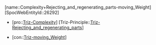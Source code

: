 ﻿---
type: TrizContradiction
aliases:
- Complexity+Rejecting_and_regenerating_parts-moving_Weight
license: CC BY-SA 4.0
copyright: https://github.com/SpocWeb
IsDeleted: false
IsReadOnly: false
Confidential: public
tags: 
- Triz/Contradiction
---
[name::Complexity+Rejecting_and_regenerating_parts-moving_Weight]
[SpocWebEntityId::26292]
+ [pro::[Triz-Complexity](tech/Triz/Parameter/Triz-Complexity.md)]
[Triz-Principle::[Triz-Rejecting_and_regenerating_parts](tech/Triz/Principle/Triz-Rejecting_and_regenerating_parts.md)]
- [con::[Triz-moving_Weight](tech/Triz/Parameter/Triz-moving_Weight.md)]

